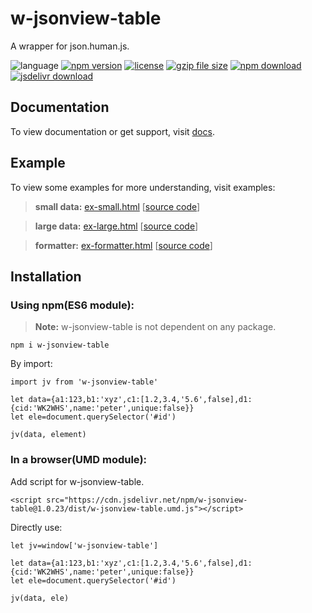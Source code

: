 # w-jsonview-table
A wrapper for json.human.js.

![language](https://img.shields.io/badge/language-JavaScript-orange.svg) 
[![npm version](http://img.shields.io/npm/v/w-jsonview-table.svg?style=flat)](https://npmjs.org/package/w-jsonview-table) 
[![license](https://img.shields.io/npm/l/w-jsonview-table.svg?style=flat)](https://npmjs.org/package/w-jsonview-table) 
[![gzip file size](http://img.badgesize.io/yuda-lyu/w-jsonview-table/master/dist/w-jsonview-table.umd.js.svg?compression=gzip)](https://github.com/yuda-lyu/w-jsonview-table)
[![npm download](https://img.shields.io/npm/dt/w-jsonview-table.svg)](https://npmjs.org/package/w-jsonview-table) 
[![jsdelivr download](https://img.shields.io/jsdelivr/npm/hm/w-jsonview-table.svg)](https://www.jsdelivr.com/package/npm/w-jsonview-table)

## Documentation
To view documentation or get support, visit [docs](https://yuda-lyu.github.io/w-jsonview-table/global.html).

## Example
To view some examples for more understanding, visit examples:
> **small data:** [ex-small.html](https://yuda-lyu.github.io/w-jsonview-table/examples/ex-small.html) [[source code](https://github.com/yuda-lyu/w-jsonview-table/blob/master/docs/examples/ex-small.html)]

> **large data:** [ex-large.html](https://yuda-lyu.github.io/w-jsonview-table/examples/ex-large.html) [[source code](https://github.com/yuda-lyu/w-jsonview-table/blob/master/docs/examples/ex-large.html)]

> **formatter:** [ex-formatter.html](https://yuda-lyu.github.io/w-jsonview-table/examples/ex-formatter.html) [[source code](https://github.com/yuda-lyu/w-jsonview-table/blob/master/docs/examples/ex-formatter.html)]

## Installation
### Using npm(ES6 module):
> **Note:** w-jsonview-table is not dependent on any package.
```alias
npm i w-jsonview-table
```
By import:
```alias
import jv from 'w-jsonview-table'

let data={a1:123,b1:'xyz',c1:[1.2,3.4,'5.6',false],d1:{cid:'WK2WHS',name:'peter',unique:false}}
let ele=document.querySelector('#id')

jv(data, element)
```

### In a browser(UMD module):
Add script for w-jsonview-table.
```alias
<script src="https://cdn.jsdelivr.net/npm/w-jsonview-table@1.0.23/dist/w-jsonview-table.umd.js"></script>
```
Directly use:
```alias
let jv=window['w-jsonview-table']

let data={a1:123,b1:'xyz',c1:[1.2,3.4,'5.6',false],d1:{cid:'WK2WHS',name:'peter',unique:false}}
let ele=document.querySelector('#id')

jv(data, ele)
```
